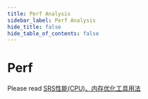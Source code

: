 ```yaml
---
title: Perf Analysis
sidebar_label: Perf Analysis 
hide_title: false
hide_table_of_contents: false
---
```


# Perf

Please read [SRS性能(CPU)、内存优化工具用法](https://www.jianshu.com/p/6d4a89359352)